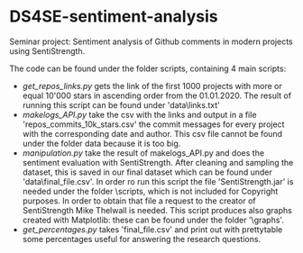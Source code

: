 # DS4SE-sentiment-analysis
Seminar project: Sentiment analysis of Github comments in modern projects using SentiStrength.

The code can be found under the folder scripts, containing 4 main scripts:

* <em>get_repos_links.py</em> gets the link of the first 1000 projects with more or equal 10'000 stars in ascending order from the 01.01.2020. The result of running this script can be found under 'data\links.txt'
* <em>makelogs_API.py</em> take the csv with the links and output in a file 'repos_commits_10k_stars.csv' the commit messages for every project with the corresponding date and author. This csv file cannot be found under the folder data because it is too big.
* <em>manipulation.py</em> take the result of makelogs_API.py and does the sentiment evaluation with SentiStrength. After cleaning and sampling the dataset, this is saved in our final dataset which can be found under 'data\final_file.csv'. In order ro run this script the file 'SentiStrength.jar' is needed under the folder \scripts, which is not included for Copyright purposes. In order to obtain that file a request to the creator of SentiStrength Mike Thelwall is needed. This script produces also graphs created with Matplotlib: these can be found under the folder '\graphs'.
* <em>get_percentages.py</em> takes 'final_file.csv' and print out with prettytable some percentages useful for answering the research questions.
